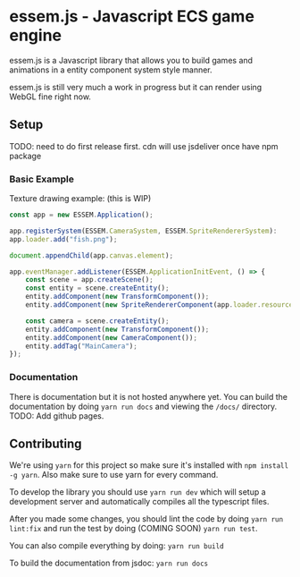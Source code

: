 # essem.js - Javascript ECS game engine

essem.js is a Javascript library that allows you to build games and animations in a
entity component system style manner.

essem.js is still very much a work in progress but it can render using WebGL fine right now.

## Setup

TODO: need to do first release first. cdn will use jsdeliver once have npm package

### Basic Example

Texture drawing example: (this is WIP)

```js
const app = new ESSEM.Application();

app.registerSystem(ESSEM.CameraSystem, ESSEM.SpriteRendererSystem):
app.loader.add("fish.png");

document.appendChild(app.canvas.element);

app.eventManager.addListener(ESSEM.ApplicationInitEvent, () => {
    const scene = app.createScene();
    const entity = scene.createEntity();
    entity.addComponent(new TransformComponent());
    entity.addComponent(new SpriteRendererComponent(app.loader.resources["fish.png"]));

    const camera = scene.createEntity();
    entity.addComponent(new TransformComponent());
    entity.addComponent(new CameraComponent());
    entity.addTag("MainCamera");
});
```

### Documentation

There is documentation but it is not hosted anywhere yet. 
You can build the documentation by doing `yarn run docs` and viewing the `/docs/` directory.
TODO: Add github pages.

## Contributing

We're using `yarn` for this project so make sure it's installed with `npm install -g yarn`. 
Also make sure to use yarn for every command.

To develop the library you should use `yarn run dev` which will setup a development server
and automatically compiles all the typescript files.

After you made some changes, you should lint the code by doing `yarn run lint:fix` and run
the test by doing (COMING SOON) `yarn run test`.

You can also compile everything by doing: `yarn run build`

To build the documentation from jsdoc: `yarn run docs`

